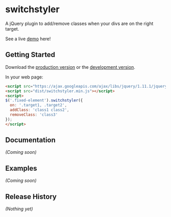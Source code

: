 # switchstyler

A jQuery plugin to add/remove classes when your divs are on the right target.

See a live [demo][demo] here!

## Getting Started


Download the [production version][min] or the [development version][max].

[min]: https://github.com/cropcrop/jquery-switchstyler/raw/master/dist/jquery.switchstyler.min.js
[max]: https://github.com/cropcrop/jquery-switchstyler/raw/master/dist/jquery.switchstyler.js
[demo]: http://honesign.com/github/jquery-switchstyler/

In your web page:

```html
<script src="https://ajax.googleapis.com/ajax/libs/jquery/1.11.1/jquery.min.js"></script>
<script src="dist/switchstyler.min.js"></script>
<script>
$('.fixed-element').switchstyler({
  on: '.target1, .target2',
  addClass: 'class1 class2',
  removeClass: 'class3'
});
</script>
```

## Documentation
_(Coming soon)_

## Examples
_(Coming soon)_

## Release History
_(Nothing yet)_
